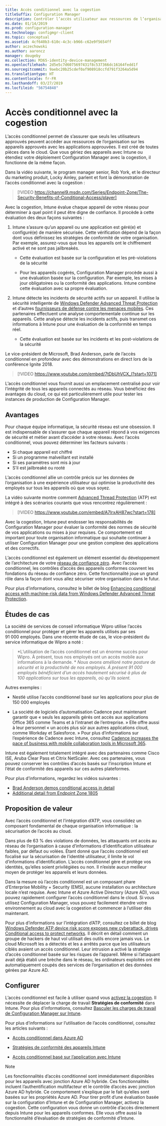 ```yaml
---
title: Accès conditionnel avec la cogestion
titleSuffix: Configuration Manager
description: Contrôler l’accès utilisateur aux ressources de l’organisation en fonction des règles de conformité d’Intune
ms.date: 01/14/2019
ms.prod: configuration-manager
ms.technology: configmgr-client
ms.topic: conceptual
ms.assetid: 4cf640b3-610c-4c3c-b966-c62e9f5654ff
author: aczechowski
ms.author: aaroncz
manager: dougeby
ms.collection: M365-identity-device-management
ms.openlocfilehash: 2d5e5c7d6075697431f8c537366dc16164fedd1f
ms.sourcegitcommit: 9aebc20b25cdef0af908918ccfd791f3264a5d94
ms.translationtype: HT
ms.contentlocale: fr-FR
ms.lasthandoff: 03/27/2019
ms.locfileid: "56754848"
---
```

# <a name="conditional-access-with-co-management"></a>Accès conditionnel avec la cogestion

L’accès conditionnel permet de s’assurer que seuls les utilisateurs approuvés peuvent accéder aux ressources de l’organisation sur les appareils approuvés avec les applications approuvées. Il est créé de toutes pièces dans le cloud. Que vous gériez des appareils avec Intune ou étendiez votre déploiement Configuration Manager avec la cogestion, il fonctionne de la même façon.

Dans la vidéo suivante, le program manager senior, Rob York, et le directeur du marketing produit, Locky Ainley, parlent et font la démonstration de l’accès conditionnel avec la cogestion :

> [!VIDEO https://channel9.msdn.com/Series/Endpoint-Zone/The-Security-Benefits-of-Conditional-Access/player]

Avec la cogestion, Intune évalue chaque appareil de votre réseau pour déterminer à quel point il peut être digne de confiance. Il procède à cette évaluation des deux façons suivantes :

1. Intune s’assure qu’un appareil ou une application est géré(e) et configuré(e) de manière sécurisée. Cette vérification dépend de la façon dont vous définissez les stratégies de conformité de votre organisation. Par exemple, assurez-vous que tous les appareils ont le chiffrement activé et ne sont pas jailbreakés.  

    - Cette évaluation est basée sur la configuration et les pré-violations de la sécurité  

    - Pour les appareils cogérés, Configuration Manager procède aussi à une évaluation basée sur la configuration. Par exemple, les mises à jour obligatoires ou la conformité des applications. Intune combine cette évaluation avec sa propre évaluation.  

2. Intune détecte les incidents de sécurité actifs sur un appareil. Il utilise la sécurité intelligente de [Windows Defender Advanced Threat Protection](https://docs.microsoft.com/windows/security/threat-protection/windows-defender-atp/get-started) et d’autres [fournisseurs de défense contre les menaces mobiles](https://www.lookout.com/about/partners/microsoft). Ces partenaires effectuent une analyse comportementale continue sur les appareils. Cette analyse détecte les incidents actifs, puis transmet ces informations à Intune pour une évaluation de la conformité en temps réel.  

    - Cette évaluation est basée sur les incidents et les post-violations de la sécurité  

Le vice-président de Microsoft, Brad Anderson, parle de l’accès conditionnel en profondeur avec des démonstrations en direct lors de la conférence Ignite 2018. 

> [!VIDEO https://www.youtube.com/embed/7tDbUhVCX_I?start=1071]

L’accès conditionnel vous fournit aussi un emplacement centralisé pour voir l’intégrité de tous les appareils connectés au réseau. Vous bénéficiez des avantages du cloud, ce qui est particulièrement utile pour tester les instances de production de Configuration Manager.


## <a name="benefits"></a>Avantages

Pour chaque équipe informatique, la sécurité réseau est une obsession. Il est indispensable de s’assurer que chaque appareil répond à vos exigences de sécurité et métier avant d’accéder à votre réseau. Avec l’accès conditionnel, vous pouvez déterminer les facteurs suivants : 
- Si chaque appareil est chiffré  
- Si un programme malveillant est installé  
- Si ses paramètres sont mis à jour  
- S’il est jailbreaké ou rooté  

L’accès conditionnel allie un contrôle précis sur les données de l’organisation à une expérience utilisateur qui optimise la productivité des employés sur tous les appareils où que vous soyez.

La vidéo suivante montre comment [Advanced Thread Protection](https://www.microsoft.com/windowsforbusiness/windows-atp) (ATP) est intégré à des scénarios courants que vous rencontrez régulièrement :

> [!VIDEO https://www.youtube.com/embed/A7IrxAH87wc?start=178]

Avec la cogestion, Intune peut endosser les responsabilités de Configuration Manager pour évaluer la conformité des normes de sécurité de vos applications ou mises à jour requises. Ce comportement est important pour toute organisation informatique qui souhaite continuer à utiliser Configuration Manager pour une gestion complexe des applications et des correctifs.

L’accès conditionnel est également un élément essentiel du développement de l’architecture de votre [réseau de confiance zéro](https://cloudblogs.microsoft.com/microsoftsecure/2018/06/14/building-zero-trust-networks-with-microsoft-365/). Avec l’accès conditionnel, les contrôles d’accès des appareils conformes couvrent les fondations du réseau de confiance zéro. Cette fonctionnalité joue un grand rôle dans la façon dont vous allez sécuriser votre organisation dans le futur.

Pour plus d’informations, consultez le billet de blog [Enhancing conditional access with machine-risk data from Windows Defender Advanced Threat Protection](https://techcommunity.microsoft.com/t5/Enterprise-Mobility-Security/Enhancing-conditional-access-with-machine-risk-data-from-Windows/ba-p/250559).



## <a name="case-studies"></a>Études de cas

La société de services de conseil informatique Wipro utilise l’accès conditionnel pour protéger et gérer les appareils utilisés par ses 91 000 employés. Dans une récente étude de cas, le vice-président du service informatique de Wipro a noté :

> *L’utilisation de l’accès conditionnel est un énorme succès pour Wipro. À présent, tous nos employés ont un accès mobile aux informations à la demande. * 
>  *Nous avons amélioré notre posture de sécurité et la productivité de nos employés. À présent 91 000 employés bénéficient d’un accès hautement sécurisé à plus de 100 applications sur tous les appareils, où qu’ils soient.*

<!-- waiting for the case study to be public
For more information, see [Wipro drives mobile productivity with Microsoft cloud security tools to improve customer engagements](https://customers.microsoft.com/story/446f72f9-2f50-4697-b688-6d279786e010)
-->

Autres exemples : 

- Nestlé utilise l’accès conditionnel basé sur les applications pour plus de 150 000 employés  

- La société de logiciels d’automatisation Cadence peut maintenant garantir que « seuls les appareils gérés ont accès aux applications Office 365 comme Teams et à l’intranet de l’entreprise. » Elle offre aussi à leur personnel « un accès plus sûr aux autres applications cloud, comme Workday et Salesforce. » Pour plus d’informations sur l’expérience de Cadence avec Intune, consultez [Cadence increases the pace of business with mobile collaboration tools in Microsoft 365](https://customers.microsoft.com/story/cadence-partner-professional-services-microsoft-365).

Intune est également totalement intégré avec des partenaires comme Cisco ISE, Aruba Clear Pass et Citrix NetScaler. Avec ces partenaires, vous pouvez conserver les contrôles d’accès basés sur l’inscription Intune et l’état de conformité des appareils sur ces autres plateformes.

Pour plus d’informations, regardez les vidéos suivantes :
- [Brad Anderson demos conditional access in detail](https://youtu.be/8321obNofgM?t=547)  
- [Additional detail from Endpoint Zone 1805](https://youtu.be/f-ILlEuBFZg?t=196)  


## <a name="value-proposition"></a>Proposition de valeur

Avec l’accès conditionnel et l’intégration d’ATP, vous consolidez un composant fondamental de chaque organisation informatique : la sécurisation de l’accès au cloud.

Dans plus de 63 % des violations de données, les attaquants ont accès au réseau de l’organisation à cause d’informations d’identification utilisateur faibles, par défaut ou volées. Étant donné que l’accès conditionnel est focalisé sur la sécurisation de l’identité utilisateur, il limite le vol d’informations d’identification. L’accès conditionnel gère et protège vos identités, qu’elles soient privilégiées ou non. Il n’existe aucun meilleur moyen de protéger les appareils et leurs données.

Dans la mesure où l’accès conditionnel est un composant phare d’Enterprise Mobility + Security (EMS), aucune installation ou architecture locale n’est requise. Avec Intune et Azure Active Directory (Azure AD), vous pouvez rapidement configurer l’accès conditionnel dans le cloud. Si vous utilisez Configuration Manager, vous pouvez facilement étendre votre environnement au cloud avec la cogestion et commencer à l’utiliser dès maintenant.

Pour plus d’informations sur l’intégration d’ATP, consultez ce billet de blog [Windows Defender ATP device risk score exposes new cyberattack, drives Conditional access to protect networks](https://cloudblogs.microsoft.com/microsoftsecure/2018/11/28/windows-defender-atp-device-risk-score-exposes-new-cyberattack-drives-conditional-access-to-protect-networks/). Il décrit en détail comment un groupe de hackers de haut vol utilisait des outils encore jamais vus. Le cloud Microsoft les a détectés et les a arrêtés parce que les utilisateurs ciblés avaient un accès conditionnel. Leur intrusion a activé la stratégie d’accès conditionnel basée sur les risques de l’appareil. Même si l’attaquant avait déjà établi une brèche dans le réseau, les ordinateurs exploités ont été automatiquement coupés des services de l’organisation et des données gérées par Azure AD.



## <a name="configure"></a>Configurer

L’accès conditionnel est facile à utiliser quand vous [activez la cogestion](/sccm/comanage/how-to-enable). Il nécessite de déplacer la charge de travail **Stratégies de conformité** dans Intune. Pour plus d’informations, consultez [Basculer les charges de travail de Configuration Manager sur Intune](/sccm/comanage/how-to-switch-workloads). 

Pour plus d’informations sur l’utilisation de l’accès conditionnel, consultez les articles suivants : 

- [Accès conditionnel dans Azure AD](https://docs.microsoft.com/azure/active-directory/active-directory-conditional-access-azure-portal)  

- [Stratégies de conformité des appareils Intune](https://docs.microsoft.com/intune/device-compliance)  

- [Accès conditionnel basé sur l’application avec Intune](https://docs.microsoft.com/intune/app-based-conditional-access-intune)  

> [!Note]  
> Les fonctionnalités d’accès conditionnel sont immédiatement disponibles pour les appareils avec jonction Azure AD hybride. Ces fonctionnalités incluent l’authentification multifacteur et le contrôle d’accès avec jonction Azure AD hybride. Ce comportement s’explique par le fait qu’elles sont basées sur les propriétés Azure AD. Pour tirer profit d’une évaluation basée sur la configuration d’Intune et de Configuration Manager, activez la cogestion. Cette configuration vous donne un contrôle d’accès directement depuis Intune pour les appareils conformes. Elle vous offre aussi la fonctionnalité d’évaluation de stratégies de conformité d’Intune.  

